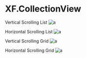 # XF.CollectionView

Vertical Scrolling List
![a](https://1.bp.blogspot.com/-Yh6qCW_lH8w/XTCso_7GKMI/AAAAAAAAIbc/1HGNz-vaXH8rFfbMd8YJWwY_L4GNwdC3ACEwYBhgL/s1600/VerticalListPage.gif)

Horizontal Scrolling List
![a](https://1.bp.blogspot.com/-1co2EnCCe2k/XTCwWdJnzrI/AAAAAAAAIbw/ha-fCjF1nc8hzw4cLtMLi_Z8a6O6vximgCLcBGAs/s1600/HorizontalListPage.gif)

Vertical Scrolling Grid
![a](https://1.bp.blogspot.com/-qGyVsh6LAYo/XTCzDnfXc7I/AAAAAAAAIcA/nWqtOOiESXwsnPctCovgxuhernNU60mJgCLcBGAs/s1600/VerticalGridPage.gif)

Horizontal Scrolling Grid
![a](https://1.bp.blogspot.com/-SMl0MH_6eok/XTCzEaqTbLI/AAAAAAAAIcM/QX0NmWSVydkhQ6CBVZe2-nKZqqNeZEilgCEwYBhgL/s1600/HorizontalGridPage.gif)

